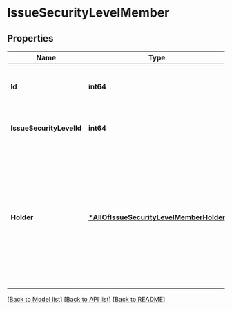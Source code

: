 # IssueSecurityLevelMember

## Properties
Name | Type | Description | Notes
------------ | ------------- | ------------- | -------------
**Id** | **int64** | The ID of the issue security level member. | [default to null]
**IssueSecurityLevelId** | **int64** | The ID of the issue security level. | [default to null]
**Holder** | [***AllOfIssueSecurityLevelMemberHolder**](AllOfIssueSecurityLevelMemberHolder.md) | The user or group being granted the permission. It consists of a &#x60;type&#x60; and a type-dependent &#x60;parameter&#x60;. See [Holder object](../api-group-permission-schemes/#holder-object) in *Get all permission schemes* for more information. | [default to null]

[[Back to Model list]](../README.md#documentation-for-models) [[Back to API list]](../README.md#documentation-for-api-endpoints) [[Back to README]](../README.md)

